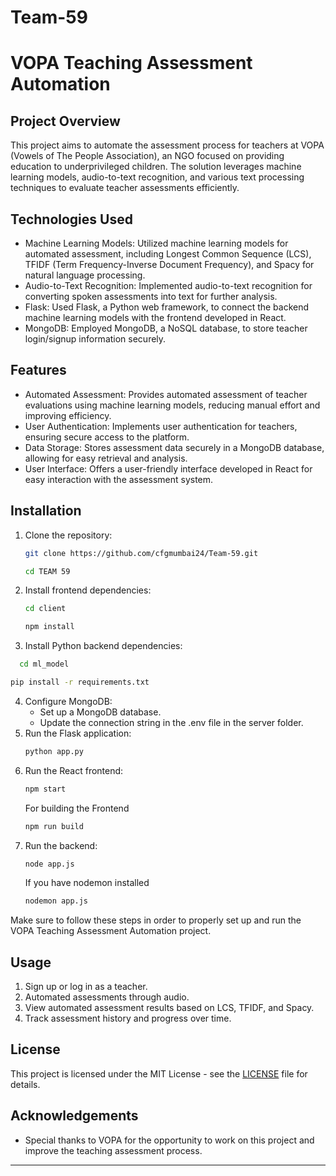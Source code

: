 # Team-59
# VOPA Teaching Assessment Automation

## Project Overview
This project aims to automate the assessment process for teachers at VOPA (Vowels of The People Association), an NGO focused on providing education to underprivileged children. The solution leverages machine learning models, audio-to-text recognition, and various text processing techniques to evaluate teacher assessments efficiently.

## Technologies Used
- Machine Learning Models: Utilized machine learning models for automated assessment, including Longest Common Sequence (LCS), TFIDF (Term Frequency-Inverse Document Frequency), and Spacy for natural language processing.
- Audio-to-Text Recognition: Implemented audio-to-text recognition for converting spoken assessments into text for further analysis.
- Flask: Used Flask, a Python web framework, to connect the backend machine learning models with the frontend developed in React.
- MongoDB: Employed MongoDB, a NoSQL database, to store teacher login/signup information securely.

## Features
- Automated Assessment: Provides automated assessment of teacher evaluations using machine learning models, reducing manual effort and improving efficiency.
- User Authentication: Implements user authentication for teachers, ensuring secure access to the platform.
- Data Storage: Stores assessment data securely in a MongoDB database, allowing for easy retrieval and analysis.
- User Interface: Offers a user-friendly interface developed in React for easy interaction with the assessment system.


## Installation
1. Clone the repository: 
   ```bash
   git clone https://github.com/cfgmumbai24/Team-59.git
   ```
   ```bash
   cd TEAM 59
   ```
2. Install frontend dependencies: 
    ```bash
   cd client
   ```
   ```bash
   npm install
   ```
3. Install Python backend dependencies:
 ```bash
   cd ml_model
   ``` 
   ```bash
   pip install -r requirements.txt
   ```
4. Configure MongoDB: 
   - Set up a MongoDB database.
   - Update the connection string in the .env file in the server folder.
5. Run the Flask application: 
   ```bash
   python app.py
   ```
6. Run the React frontend: 
   ```bash
   npm start
   ```
   For building the Frontend
   ```bash
   npm run build
   ```
7. Run the backend: 
   ```bash
   node app.js
   ```
   If you have nodemon installed
   ```bash
   nodemon app.js
   ```

Make sure to follow these steps in order to properly set up and run the VOPA Teaching Assessment Automation project.
## Usage
1. Sign up or log in as a teacher.
2. Automated assessments through audio.
3. View automated assessment results based on LCS, TFIDF, and Spacy.
4. Track assessment history and progress over time.


## License
This project is licensed under the MIT License - see the [LICENSE](LICENSE) file for details.

## Acknowledgements
- Special thanks to VOPA for the opportunity to work on this project and improve the teaching assessment process.

---
